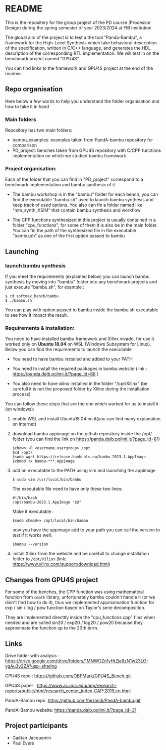 # README

This is the repositery for the group project of the PD course (Processor Design) during the spring semester of year 2023/2024 at FIB institution. 

The global aim of the project is to test a the tool "Panda-Bambu",  a framework for the High-Level Synthesis which take behavioral description of the specification, written in C/C++ language, and generates the HDL description of the corresponding RTL implementation.
We will test in on the benchmark project named "GPU4S".

You can find links to the framework and GPU4S project at the end of the readme.

## Repo organisation

Here below a few words to help you understand the folder organisation and how to take it in hand

### Main folders

Repository has two main folders:

- bambu_examples: examples taken from PandA-bambu repository for comparison
- PD_project: benches taken from GPU4S repository with C/CPP functions 
implementation on which we studied bambu framework

### Project organisation:

Each of the folder that you can find in "PD_project" correspond to a benchmark implementation and bambu synthesis of it.

- The bambu workshop is in the "bambu" folder for each bench, you can find the executable "bambu.sh" used to launch bambu synthesis and keep track of used options. You also can fin a folder named like "mm_synth_XSIM" that contain bambu synthesis and workflow

- The CPP functions synthesized in this project is usually contained in a folder "cpu_functions", for some of them it is also be in the main folder. You can fin the path of the synthesized file in the executable "bambu.sh" as one of the first option passed to bambu

## Launching

### launch bambu synthesis

If you meet the requirements (explained below) you can launch bambu synthesis by moving into "bambu" folder into any benchmark projects and just execute "bambu.sh", for example :

```
$ cd softmax_bench/bambu
$ ./bambu.sh
```

You can play with option passed to bambu inside the bambu.sh executable to see how it impact the result.

### Requirements & installation:

You need to have installed bambu framework and Xilinx vivado, for use it worked only on **Ubuntu 18.04** on WSL (Windows Subsystem for Linux). Below you can find the requirements to launch the executable

- You need to have bambu installed and added to your PATH 

- You need to install the required packages in bambu website (link : https://panda.deib.polimi.it/?page_id=88 )

- You also need to have xilinx installed in the folder "/opt/Xilinx" (be carefull it is not the proposed folder by Xilinx during the installation process)

You can follow these steps that are the one which worked for us to install it (on windows):

1. enable WSL and install Ubuntu18.04 on it(you can find many explanation on internet)

2. download bambu appimage on the github repository inside the /opt/ folder (you can find the link on https://panda.deib.polimi.it/?page_id=81)

    ```
    $chown -R <username.usergroup> /opt
    $cd /opt/
    $sudo wget https://release.bambuhls.eu/bambu-2023.1.AppImage
    $chmod +x bambu-***.AppImage
    ```

3. add an executable to the PATH using vim and launching the appimage

    ```
    $ sudo vim /usr/local/bin/bambu
    ```

    The executable file need to have only these two lines:

    ```
    #!/bin/bash
    /opt/bambu-2023.1.AppImage "$@"
    ```

    Make it executable :

    ```
    $sudo chmod+x /opt/local/bin/bambu
    ```

    now you have the appimage add to your path you can call the version to test if it works well:

    ```
    $bambu --version
    ```

4. install Xilinx from the website and be carefull to change installation folder to ```/opt/Xilinx``` (link: https://www.xilinx.com/support/download.html)

## Changes from GPU4S project

For some of the benches, the CPP function was using mathematical function from  `cmath` library, unfortunately bambu couldn't handle it (or we didn't find how to do it), thus we implemented approximation function for exp / sin / log / pow function based on Taylor's serie decomposition.

They are implemented directtly inside the "cpu_functions.cpp" files when needed and are called sin20 / exp20 / log20 / pow20 because they approximate the function up to the 20th term.

## Links

Drive folder with analysis : https://drive.google.com/drive/folders/1MNWOZn1yHtZia8zN1w23LO-vgAu3y2ZA?usp=sharing

GPU4S repo : https://github.com/OBPMark/GPU4S_Bench.git

GPU4S paper : https://www.ac.upc.edu/app/research-reports/public/html/research_center_index-CAP-2019,en.html

PandA-Bambu repo: https://github.com/ferrandi/PandA-bambu.git

PandA-Bambu website: https://panda.deib.polimi.it/?page_id=31

## Project participants

- Gaétan Jacquemin
- Paul Evers
